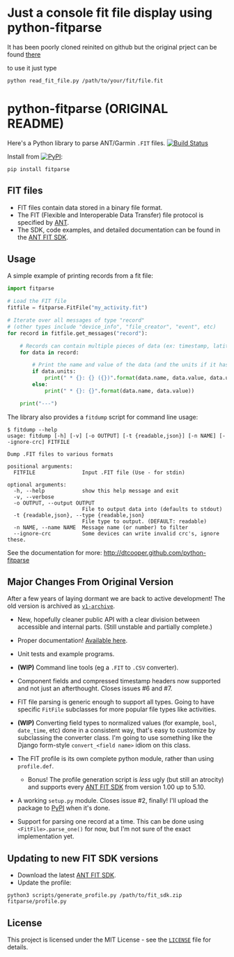 # Just a console fit file display using python-fitparse

It has been poorly cloned reinited on github but the original prject can be found [there](https://github.com/dtcooper/python-fitparse/)

to use it just type
```bash
python read_fit_file.py /path/to/your/fit/file.fit
```


python-fitparse (ORIGINAL README)
===============

Here's a Python library to parse ANT/Garmin `.FIT` files.
[![Build Status](https://github.com/dtcooper/python-fitparse/workflows/test/badge.svg)](https://github.com/dtcooper/python-fitparse/actions?query=workflow%3Atest)


Install from [![PyPI](https://img.shields.io/pypi/v/fitparse.svg)](https://pypi.python.org/pypi/fitparse/):
```
pip install fitparse
```

FIT files
------------
- FIT files contain data stored in a binary file format.
- The FIT (Flexible and Interoperable Data Transfer) file protocol is specified
  by [ANT](http://www.thisisant.com/).
- The SDK, code examples, and detailed documentation can be found in the
  [ANT FIT SDK](http://www.thisisant.com/resources/fit).


Usage
-----
A simple example of printing records from a fit file:

```python
import fitparse

# Load the FIT file
fitfile = fitparse.FitFile("my_activity.fit")

# Iterate over all messages of type "record"
# (other types include "device_info", "file_creator", "event", etc)
for record in fitfile.get_messages("record"):

    # Records can contain multiple pieces of data (ex: timestamp, latitude, longitude, etc)
    for data in record:

        # Print the name and value of the data (and the units if it has any)
        if data.units:
            print(" * {}: {} ({})".format(data.name, data.value, data.units))
        else:
            print(" * {}: {}".format(data.name, data.value))

    print("---")
```

The library also provides a `fitdump` script for command line usage:
```
$ fitdump --help
usage: fitdump [-h] [-v] [-o OUTPUT] [-t {readable,json}] [-n NAME] [--ignore-crc] FITFILE

Dump .FIT files to various formats

positional arguments:
  FITFILE               Input .FIT file (Use - for stdin)

optional arguments:
  -h, --help            show this help message and exit
  -v, --verbose
  -o OUTPUT, --output OUTPUT
                        File to output data into (defaults to stdout)
  -t {readable,json}, --type {readable,json}
                        File type to output. (DEFAULT: readable)
  -n NAME, --name NAME  Message name (or number) to filter
  --ignore-crc          Some devices can write invalid crc's, ignore these.
```

See the documentation for more: http://dtcooper.github.com/python-fitparse


Major Changes From Original Version
-----------------------------------

After a few years of laying dormant we are back to active development!
The old version is archived as
[`v1-archive`](https://github.com/dtcooper/python-fitparse/releases/tag/v1-archive).

  * New, hopefully cleaner public API with a clear division between accessible
    and internal parts. (Still unstable and partially complete.)

  * Proper documentation!
    [Available here](http://dtcooper.github.com/python-fitparse/).

  * Unit tests and example programs.

  * **(WIP)** Command line tools (eg a `.FIT` to `.CSV` converter).

  * Component fields and compressed timestamp headers now supported and not
    just an afterthought. Closes issues #6 and #7.

  * FIT file parsing is generic enough to support all types. Going to have
    specific `FitFile` subclasses for more popular file types like activities.

  * **(WIP)** Converting field types to normalized values (for example,
    `bool`, `date_time`, etc) done in a consistent way, that's easy to
    customize by subclassing the converter class. I'm going to use something
    like the Django form-style `convert_<field name>` idiom on this class.

  * The FIT profile is its own complete python module, rather than using
    `profile.def`.

    * Bonus! The profile generation script is _less_ ugly (but still an
      atrocity) and supports every
      [ANT FIT SDK](http://www.thisisant.com/resources/fit) from version 1.00
      up to 5.10.

  * A working `setup.py` module. Closes issue #2, finally! I'll upload the
    package to [PyPI](http://pypi.python.org/) when it's done.

  * Support for parsing one record at a time. This can be done using
    `<FitFile>.parse_one()` for now, but I'm not sure of the exact
    implementation yet.


Updating to new FIT SDK versions
--------------------------------
- Download the latest [ANT FIT SDK](http://www.thisisant.com/resources/fit).
- Update the profile:
```
python3 scripts/generate_profile.py /path/to/fit_sdk.zip fitparse/profile.py
```


License
-------

This project is licensed under the MIT License - see the [`LICENSE`](LICENSE)
file for details.
